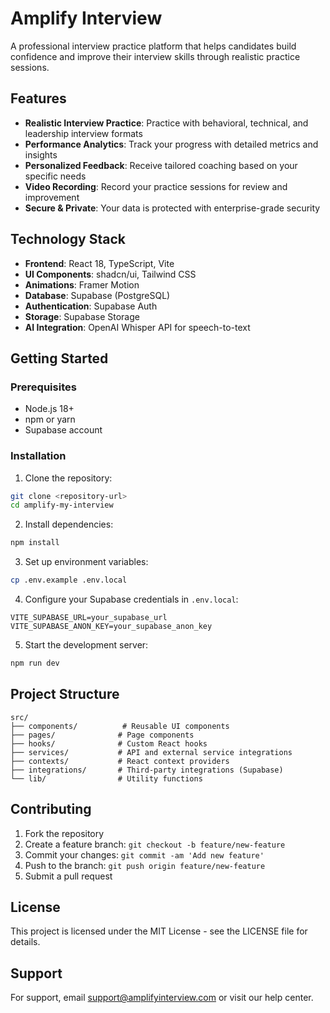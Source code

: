 # Amplify Interview

A professional interview practice platform that helps candidates build confidence and improve their interview skills through realistic practice sessions.

## Features

- **Realistic Interview Practice**: Practice with behavioral, technical, and leadership interview formats
- **Performance Analytics**: Track your progress with detailed metrics and insights
- **Personalized Feedback**: Receive tailored coaching based on your specific needs
- **Video Recording**: Record your practice sessions for review and improvement
- **Secure & Private**: Your data is protected with enterprise-grade security

## Technology Stack

- **Frontend**: React 18, TypeScript, Vite
- **UI Components**: shadcn/ui, Tailwind CSS
- **Animations**: Framer Motion
- **Database**: Supabase (PostgreSQL)
- **Authentication**: Supabase Auth
- **Storage**: Supabase Storage
- **AI Integration**: OpenAI Whisper API for speech-to-text

## Getting Started

### Prerequisites

- Node.js 18+
- npm or yarn
- Supabase account

### Installation

1. Clone the repository:

```bash
git clone <repository-url>
cd amplify-my-interview
```

2. Install dependencies:

```bash
npm install
```

3. Set up environment variables:

```bash
cp .env.example .env.local
```

4. Configure your Supabase credentials in `.env.local`:

```
VITE_SUPABASE_URL=your_supabase_url
VITE_SUPABASE_ANON_KEY=your_supabase_anon_key
```

5. Start the development server:

```bash
npm run dev
```

## Project Structure

```
src/
├── components/          # Reusable UI components
├── pages/              # Page components
├── hooks/              # Custom React hooks
├── services/           # API and external service integrations
├── contexts/           # React context providers
├── integrations/       # Third-party integrations (Supabase)
└── lib/                # Utility functions
```

## Contributing

1. Fork the repository
2. Create a feature branch: `git checkout -b feature/new-feature`
3. Commit your changes: `git commit -am 'Add new feature'`
4. Push to the branch: `git push origin feature/new-feature`
5. Submit a pull request

## License

This project is licensed under the MIT License - see the LICENSE file for details.

## Support

For support, email support@amplifyinterview.com or visit our help center.
